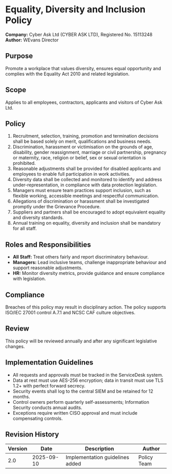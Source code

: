 # Equality, Diversity and Inclusion Policy

**Company:** Cyber Ask Ltd (CYBER ASK LTD), Registered No. 15113248
**Author:** WEvans Director

## Purpose
Promote a workplace that values diversity, ensures equal opportunity and complies with the Equality Act 2010 and related legislation.

## Scope
Applies to all employees, contractors, applicants and visitors of Cyber Ask Ltd.

## Policy
1. Recruitment, selection, training, promotion and termination decisions shall be based solely on merit, qualifications and business needs.
2. Discrimination, harassment or victimisation on the grounds of age, disability, gender reassignment, marriage or civil partnership, pregnancy or maternity, race, religion or belief, sex or sexual orientation is prohibited.
3. Reasonable adjustments shall be provided for disabled applicants and employees to enable full participation in work activities.
4. Diversity data shall be collected and monitored to identify and address under-representation, in compliance with data protection legislation.
5. Managers must ensure team practices support inclusion, such as flexible working, accessible meetings and respectful communication.
6. Allegations of discrimination or harassment shall be investigated promptly under the Grievance Procedure.
7. Suppliers and partners shall be encouraged to adopt equivalent equality and diversity standards.
8. Annual training on equality, diversity and inclusion shall be mandatory for all staff.

## Roles and Responsibilities
- **All Staff:** Treat others fairly and report discriminatory behaviour.
- **Managers:** Lead inclusive teams, challenge inappropriate behaviour and support reasonable adjustments.
- **HR:** Monitor diversity metrics, provide guidance and ensure compliance with legislation.

## Compliance
Breaches of this policy may result in disciplinary action. The policy supports ISO/IEC 27001 control A.7.1 and NCSC CAF culture objectives.

## Review
This policy will be reviewed annually and after any significant legislative changes.

## Implementation Guidelines
- All requests and approvals must be tracked in the ServiceDesk system.
- Data at rest must use AES-256 encryption; data in transit must use TLS 1.2+ with perfect forward secrecy.
- Security events shall log to the central SIEM and be retained for 12 months.
- Control owners perform quarterly self-assessments; Information Security conducts annual audits.
- Exceptions require written CISO approval and must include compensating controls.

## Revision History

| Version | Date | Description | Author |
| ------- | ---------- | ----------------------- | ------ |
| 2.0     | 2025-09-10 | Implementation guidelines added | Policy Team |
